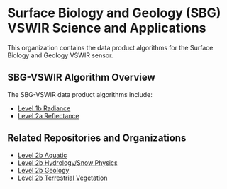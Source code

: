 # Surface Biology and Geology (SBG) VSWIR Science and Applications

This organization contains the data product algorithms for the Surface Biology and Geology VSWIR sensor.

## SBG-VSWIR Algorithm Overview

The SBG-VSWIR data product algorithms include:
- [Level 1b Radiance](https://github.com/sbg-vswir/sbg-vswir-l1b-radiance)
- [Level 2a Reflectance](https://github.com/sbg-vswir/sbg-vswir-l2a-reflectance)


## Related Repositories and Organizations
- [Level 2b Aquatic](https://github.com/sbg-vswir/sbg-vswir-l2b-aquatic)
- [Level 2b Hydrology/Snow Physics](https://github.com/sbg-vswir/sbg-vswir-l2b-hydrology-snow-physics)
- [Level 2b Geology](https://github.com/sbg-vswir/sbg-vswir-l2b-geology)
- [Level 2b Terrestrial Vegetation](https://github.com/sbg-vswir/sbg-vswir-l2b-terrestrial-veg)

